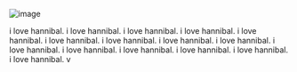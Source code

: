 ![image](https://github.com/3rd-child/3rd-child/assets/120333231/773f4b37-266e-4d74-8eab-c3df81ab6441)

i love hannibal. 
i love hannibal. 
i love hannibal. 
i love hannibal. 
i love hannibal. 
i love hannibal. 
i love hannibal. 
i love hannibal. 
i love hannibal. 
i love hannibal. 
i love hannibal. 
i love hannibal. 
i love hannibal. 
i love hannibal. 
i love hannibal. v






